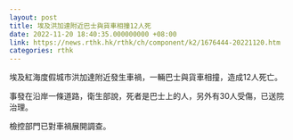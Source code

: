 ```yaml
---
layout: post
title: 埃及洪加達附近巴士與貨車相撞12人死
date: 2022-11-20 18:40:35.000000000 +08:00
link: https://news.rthk.hk/rthk/ch/component/k2/1676444-20221120.htm
categories: rthk
---
```


埃及紅海度假城市洪加達附近發生車禍，一輛巴士與貨車相撞，造成12人死亡。

事發在沿岸一條道路，衛生部說，死者是巴士上的人，另外有30人受傷，已送院治理。

檢控部門已對車禍展開調查。
